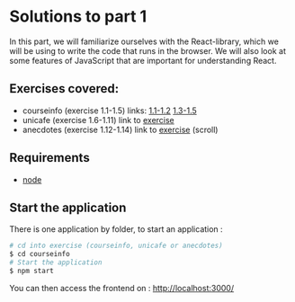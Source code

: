 # Solutions to part 1

In this part, we will familiarize ourselves with the React-library, which we will be using to write the code that runs in the browser. We will also look at some features of JavaScript that are important for understanding React.

## Exercises covered:
* courseinfo (exercise 1.1-1.5) links: [1.1-1.2](https://fullstackopen.com/en/part1/introduction_to_react#exercises-1-1-1-2) [1.3-1.5](https://fullstackopen.com/en/part1/java_script#exercises-1-3-1-5)
* unicafe (exercise 1.6-1.11) link to [exercise](https://fullstackopen.com/en/part1/a_more_complex_state_debugging_react_apps#exercises-1-6-1-14) 
* anecdotes (exercise 1.12-1.14) link to [exercise](https://fullstackopen.com/en/part1/a_more_complex_state_debugging_react_apps#exercises-1-6-1-14) (scroll)

## Requirements
* [node](https://nodejs.org/en/download/)

## Start the application

There is one application by folder, to start an application :

```bash
# cd into exercise (courseinfo, unicafe or anecdotes)
$ cd courseinfo
# Start the application
$ npm start
```

You can then access the frontend on : [http://localhost:3000/](http://localhost:3000/)
 
